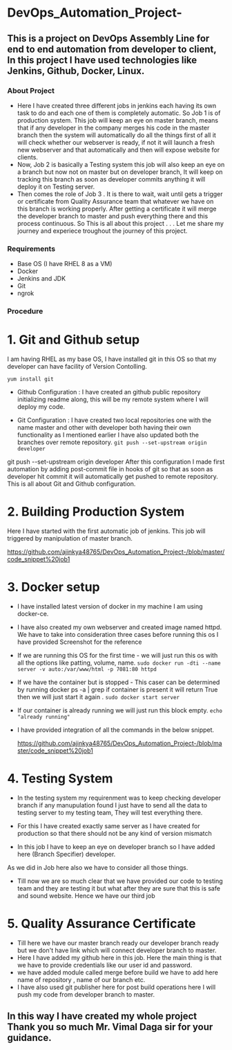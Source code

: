 # DevOps_Automation_Project-

## This is a project on DevOps Assembly Line for end to end automation from developer to client, In this project I have used technologies like Jenkins, Github, Docker, Linux.
### About Project
   * Here I have created three different jobs in jenkins each having its own task to do and each one of them is completely automatic. So Job 1 is of production system. This job will keep an eye on master branch, means that if any developer in the company merges his code in the master branch then the system will automatically do all the things first of all it will check whether our webserver is ready, if not it will launch a fresh new webserver and that automatically and then will expose website for clients. 
   * Now, Job 2 is basically a Testing system this job will also keep an eye on a branch but now not on master but on developer branch, It will keep on tracking this branch as soon as developer commits anything it will deploy it on Testing server. 
   * Then comes the role of Job 3 . It is there to wait, wait until gets a trigger or certificate from Quality Assurance team that whatever we have on this branch is working properly. After getting a certificate it will merge the developer branch to master and push everything there and this process continuous. So This is all about this project . . . Let me share my journey and experiece troughout the journey of this project.

### Requirements
* Base OS (I have RHEL 8 as a VM)
* Docker
* Jenkins and JDK
* Git
* ngrok

### Procedure
# 1. Git and Github setup
  I am having RHEL as my base OS, I have installed git in this OS so that my developer can have facility of Version Contolling.

`yum install git`
* Github Configuration : I have created an github public repository initializing readme along, this will be my remote system where I will deploy my code. 

* Git Configuration : I have created two local repositories one with the name master and other with developer both having their own functionality as I mentioned earlier I have also updated both the branches over remote repository. 
`git push --set-upstream origin developer`

git push --set-upstream origin developer
After this configuration I made first automation by adding post-commit file in hooks of git so that as soon as developer hit commit it will automatically get pushed to remote repository.
This is all about Git and Github configuration.

# 2. Building Production System
Here I have started with the first automatic job of jenkins. This job will triggered by manipulation of master branch.

https://github.com/ajinkya48765/DevOps_Automation_Project-/blob/master/code_snippet%20job1

# 3. Docker setup
* I have installed latest version of docker in my machine I am using docker-ce.
* I have also created my own webserver and created image named httpd. We have to take into consideration three cases before running this os I have provided Screenshot for the reference
* If we are running this OS for the first time - we will just run this os with all the options like patting, volume, name.
`sudo docker run -dti --name server -v auto:/var/www/html -p 7081:80 httpd`
                                                             
* If we have the container but is stopped - This caser can be determined by running docker ps -a | grep <container name> if container is present it will return True then we will just start it again .
`sudo docker start server`

* If our container is already running we will just run this block empty.
`echo "already running"`

* I have provided integration of all the commands in the below snippet.

   https://github.com/ajinkya48765/DevOps_Automation_Project-/blob/master/code_snippet%20job1


# 4. Testing System
* In the testing system my requirenment was to keep checking developer branch if any manupulation found I just have to send all the data to testing server to my testing team, They will test everything there.

* For this I have created exactly same server as I have created for production so that there should not be any kind of version mismatch 

* In this job I have to keep an eye on developer branch so I have added here (Branch Specifier) developer.


As we did in Job here also we have to consider all those things.

* Till now we are so much clear that we have provided our code to testing team and they are testing it but what after they are sure that this is safe and sound website. Hence we have our third job

# 5. Quality Assurance Certificate
* Till here we have our master branch ready our developer branch ready but we don't have link which will connect developer branch to master.
* Here I have added my github here in this job. Here the main thing is that we have to provide credentials like our user id and password.
* we have added module called merge before build we have to add here name of repository , name of our branch etc.
* I have also used git publisher here for post build operations here I will push my code from developer branch to master.



## In this way I have created my whole project Thank you so much Mr. Vimal Daga sir for your guidance.

